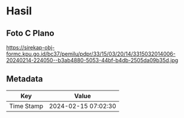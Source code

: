 # Hasil

## Foto C Plano

https://sirekap-obj-formc.kpu.go.id/bc37/pemilu/pdpr/33/15/03/20/14/3315032014006-20240214-224050--b3ab4880-5053-44bf-b4db-2505da09b35d.jpg


## Metadata

| Key        | Value               |
| ---------- | ------------------- |
| Time Stamp | 2024-02-15 07:02:30 |



